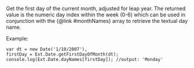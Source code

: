 Get the first day of the current month, adjusted for leap year.  The returned value
is the numeric day index within the week (0-6) which can be used in conjunction with
the {@link #monthNames} array to retrieve the textual day name.

Example:

    var dt = new Date('1/10/2007'),
    firstDay = Ext.Date.getFirstDayOfMonth(dt);
    console.log(Ext.Date.dayNames[firstDay]); //output: 'Monday'
